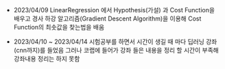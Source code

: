 * 2023/04/09 LinearRegression 에서 Hypothesis(가설) 과 Cost Function을 배우고
             경사 하강 알고리즘(Gradient Descent Algorithm)을 이용해 Cost Function의 최솟값을 찾는법을 배움
             
* 2023/04/10 ~ 2023/04/14 시험공부를 하면서 시간이 생길 때 마다 딥러닝 강좌(cnn까지)를 들었음
                          그러나 코랩에 들어가 강좌 들은 내용을 정리 할 시간이 부족해 강좌내용 정리는 하지 못함
